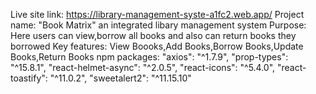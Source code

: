 Live site link: https://library-management-syste-a1fc2.web.app/
Project name: "Book Matrix" an integrated libary management system
Purpose: Here users can view,borrow all books and also can return books they borrowed
Key features: View Boooks,Add Books,Borrow Books,Update Books,Return Books
npm packages: 
"axios": "^1.7.9",
"prop-types": "^15.8.1",
"react-helmet-async": "^2.0.5",
"react-icons": "^5.4.0",
"react-toastify": "^11.0.2",
"sweetalert2": "^11.15.10"